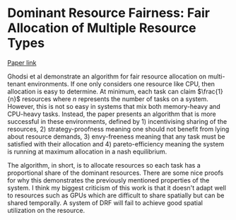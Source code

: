 # Dominant Resource Fairness: Fair Allocation of Multiple Resource Types
[Paper link](https://amplab.cs.berkeley.edu/wp-content/uploads/2011/06/Dominant-Resource-Fairness-Fair-Allocation-of-Multiple-Resource-Types.pdf)

Ghodsi et al demonstrate an algorithm for fair resource allocation on multi-tenant environments. If one only considers one resource like CPU, then allocation is easy to determine. At minimum, each task can claim $\frac{1}{n}$ resources where $n$ represents the number of tasks on a system. However, this is not so easy in systems that mix both memory-heavy and CPU-heavy tasks. Instead, the paper presents an algorithm that is more successful in these environments, defined by 1) incentivising sharing of the resources, 2) strategy-proofness meaning one should not benefit from lying about resource demands, 3) envy-freeness meaning that any task must be satisfied with their allocation and 4) pareto-efficiency meaning the system is running at maximum allocation in a nash equilibrium.

The algorithm, in short, is to allocate resources so each task has a proportional share of the dominant resources. There are some nice proofs for why this demonstrates the previously mentioned properties of the system. I think my biggest criticism of this work is that it doesn't adapt well to resources such as GPUs which are difficult to share spatially but can be shared temporally. A system of DRF will fail to achieve good spatial utilization on the resource.

